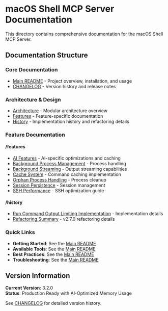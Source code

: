 # macOS Shell MCP Server Documentation

This directory contains comprehensive documentation for the macOS Shell MCP Server.

## Documentation Structure

### Core Documentation
- [Main README](../README.md) - Project overview, installation, and usage
- [CHANGELOG](CHANGELOG.md) - Version history and release notes

### Architecture & Design
- [Architecture](architecture/ARCHITECTURE.md) - Modular architecture overview
- [Features](features/) - Feature-specific documentation
- [History](history/) - Implementation history and refactoring details

### Feature Documentation

#### /features
- [AI Features](features/AI_FEATURES.md) - AI-specific optimizations and caching
- [Background Process Management](features/BACKGROUND_PROCESS_MANAGEMENT.md) - Process handling
- [Background Streaming](features/BACKGROUND_STREAMING.md) - Output streaming capabilities
- [Cache System](features/CACHE_SYSTEM.md) - Command caching implementation
- [Orphan Process Handling](features/ORPHAN_PROCESS_HANDLING.md) - Process cleanup
- [Session Persistence](features/SESSION_PERSISTENCE.md) - Session management
- [SSH Performance](features/SSH_PERFORMANCE.md) - SSH optimization guide

#### /history
- [Run Command Output Limiting Implementation](history/run-command-output-limiting-implementation.md) - Implementation details
- [Refactoring Summary](history/REFACTORING_SUMMARY.md) - v2.7.0 refactoring details

### Quick Links

- **Getting Started**: See the [Main README](../README.md#quick-start-for-ai-assistants)
- **Available Tools**: See the [Main README](../README.md#available-tools-35-total)
- **Best Practices**: See the [Main README](../README.md#best-practices-for-ai-assistants)
- **Troubleshooting**: See the [Main README](../README.md#troubleshooting)

## Version Information

**Current Version**: 3.2.0  
**Status**: Production Ready with AI-Optimized Memory Usage

See [CHANGELOG](CHANGELOG.md) for detailed version history.
